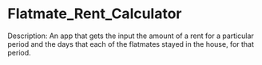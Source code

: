# Flatmate_Rent_Calculator
Description:  An app that gets the input the amount of a rent for a particular period and the days that each of the flatmates stayed in the house, for that period.
